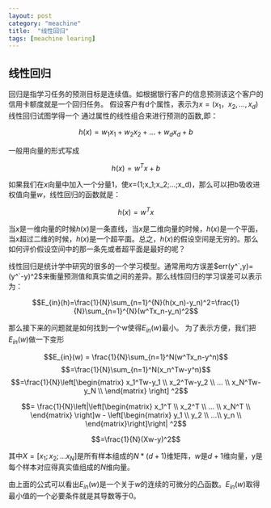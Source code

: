 ```yaml
---
layout: post
category: "meachine"
title:  "线性回归"
tags: [meachine learing]
---
```

## 线性回归
<script type="text/javascript" src="http://cdn.mathjax.org/mathjax/latest/MathJax.js?config=default"></script>

回归是指学习任务的预测目标是连续值。如根据银行客户的信息预测该这个客户的信用卡额度就是一个回归任务。
假设客户有d个属性，表示为$x=(x_1，x_2,...,x_d)$线性回归试图学得一个
通过属性的线性组合来进行预测的函数,即：

$$h(x) = w_1x_1 + w_2x_2 + ... + w_dx_d + b$$

一般用向量的形式写成

$$h(x) = w^Tx+b$$

如果我们在$x$向量中加入一个分量1，使$x$=(1;x_1;x_2;...;x_d)，那么可以把b吸收进权值向量$w$，线性回归的函数就是：

$$h(x)=w^Tx$$

当$x$是一维向量的时候$h(x)$是一条直线，当$x$是二维向量的时候，$h(x)$是一个平面，当$x$超过二维的时候，$h(x)$是一个超平面。总之，$h(x)$的假设空间是无穷的。那么如何评价假设空间中的那一条先或者超平面是最好的呢？

线性回归是统计学中研究的很多的一个学习模型。通常用均方误差$err(y^`,y)=(y^`-y)^2$来衡量预测值和真实值之间的差异。那么线性回归的学习误差可以表示为：

$$E_{in}(h)=\frac{1}{N}\sum_{n=1}^{N}(h(x_n)-y_n)^2=\frac{1}{N}\sum_{n=1}^{N}(w^Tx_n-y_n)^2$$

那么接下来的问题就是如何找到一个w使得$E_{in}(w)$最小。
为了表示方便，我们把$E_{in}(w)$做一下变形

$$E_{in}(w) = \frac{1}{N}\sum_{n=1}^N(w^Tx_n-y^n)$$
$$=\frac{1}{N}\sum_{n=1}^N(x_n^Tw-y^n)$$
$$=\frac{1}{N}\left[\begin{matrix}
x_1^Tw-y_1 \\
x_2^Tw-y_2 \\
...  \\
x_N^Tw-y_N \\
\end{matrix} \right] ^2$$

$$= \frac{1}{N}\left|\left[\begin{matrix}
x_1^T \\
x_2^T \\
...  \\
x_N^T \\
\end{matrix} \right]w - 
\left[\begin{matrix}
y_1 \\
y_2 \\
...\\
y_n \\
\end{matrix}\right]\right| ^2$$

$$=\frac{1}{N}(Xw-y)^2$$

其中$X=[x_1;x_2;...x_N]$是所有样本组成的$N*(d+1)$维矩阵，$w$是$d+1$维向量，y是每个样本对应得真实值组成的$N$维向量。

由上面的公式可以看出$E_{in}(w)$是一个关于$w$的连续的可微分的凸函数。$E_{in}(w)$取得最小值的一个必要条件就是其导数等于0。

